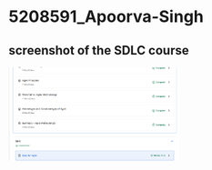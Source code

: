 # 5208591_Apoorva-Singh
## screenshot of the SDLC course

<img src="5208591_SDLC.png" alt="image" width="300"/>


